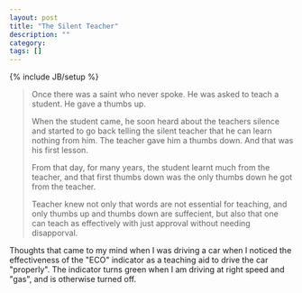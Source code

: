 ```yaml
---
layout: post
title: "The Silent Teacher"
description: ""
category: 
tags: []
---
```

{% include JB/setup %}

> Once there was a saint who never spoke. He was asked to teach a student. He
> gave a thumbs up.
>
> When the student came, he soon heard about the teachers silence and started
> to go back telling the silent teacher that he can learn nothing from him. The
> teacher gave him a thumbs down. And that was his first lesson.
>
> From that day, for many years, the student learnt much from the teacher, and
> that first thumbs down was the only thumbs down he got from the teacher.
>
> Teacher knew not only that words are not essential for teaching, and only
> thumbs up and thumbs down are suffecient, but also that one can teach as
> effectively with just approval without needing disapporval.

Thoughts that came to my mind when I was driving a car when I noticed the
effectiveness of the "ECO" indicator as a teaching aid to drive the car
"properly". The indicator turns green when I am driving at right speed and
"gas", and is otherwise turned off.
